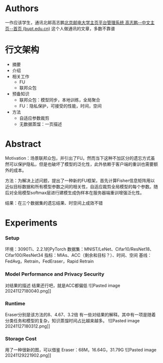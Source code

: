 # Authors
一作应该学生，通讯北邮高志鹏[北京邮电大学主页平台管理系统 高志鹏--中文主页--首页 (bupt.edu.cn)](https://teacher.bupt.edu.cn/gaozhipeng/zh_CN/index.htm)
这个人做通讯的文章，多数不靠谱

# 行文架构
+ 摘要
+ 介绍
+ 相关工作
	+ FU
	+ 联邦众包
+ 预备知识
	+ 联邦众包：模型同步，本地训练，全局聚合
	+ FU：隐私保护，可接受的性能，时间，空间
+ 方法
	+ 自适应参数裁剪
	+ 无数据蒸馏：一页描述

# Abstract
Motivation：场景联邦众包，并引出了FU。然而当下这种不加区分的遗忘方式虽然可以保护隐私，但是也破坏了模型的泛化性，此外依赖于客户端的重训也需要额外的成本。

方法：为解决上述问题，提出了一种新的FU框架，首先计算Fisher信息矩阵用以近似目标数据和所有模型参数之间的相关性，自适应裁剪全局模型的每个参数。随后对全局模型softmax层进行建模生成伪样本在服务器端重训增强泛化性。

结果：在三个数据集的遗忘结果、时空间上成效不错


# Experiments
### Setup
环境：3090Ti、2.2.1的PyTorch
数据集：MNIST/LeNet、Cifar10/ResNet18、Cifar100/ResNet34
指标：MIAs、ACC（剩余和目标？）、时间、空间
基线：FedAvg，Retrain，FedEraser，Rapid Retrain

### Model Performance and Privacy Security
对结果的描述
结果还行吧，就是ACC都偏低
![[Pasted image 20241127180040.png]]

### Runtime
Eraser分别是该方法的8、4.67、3.2倍
有一些对结果的解释。其中有一项是随着分类任务和模型的复杂，知识蒸馏时间占比越来越多。
![[Pasted image 20241127180312.png]]

### Storage Cost
用了一种很新的图，可以借鉴
Eraser：68M，16.64G，31.79G
![[Pasted image 20241129221902.png]]

